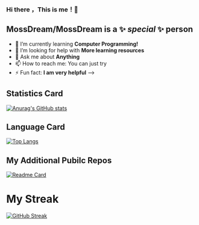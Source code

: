 ### Hi there ，This is me！👋
## **MossDream/MossDream** is a ✨ _special_ ✨ person
- 🌱 I’m currently learning **Computer Programming!**
- 🤔 I’m looking for help with **More learning resources**
- 💬 Ask me about **Anything**
- 📫 How to reach me: You can just try
- ⚡ Fun fact: **I am very helpful**
-->
## Statistics Card
[![Anurag's GitHub stats](https://github-readme-stats.vercel.app/api?username=MossDream&show_icons=true&theme=onedark&include_all_commits=true)](https://github.com/anuraghazra/github-readme-stats)  
## Language Card
[![Top Langs](https://github-readme-stats.vercel.app/api/top-langs/?username=MossDream&layout=compact)](https://github.com/anuraghazra/github-readme-stats)  
## My Additional Pubilc Repos
[![Readme Card](https://github-readme-stats.vercel.app/api/pin/?username=MossDream&repo=Powerful-Tools-Instruction)](https://github.com/MossDream/Powerful-Tools-Instruction)
# My Streak
[![GitHub Streak](http://github-readme-streak-stats.herokuapp.com?user=MosssDream&theme=radical&date_format=%5BY.%5Dn.j)](https://git.io/streak-stats)
